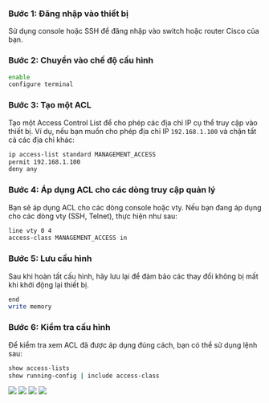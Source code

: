 
### Bước 1: Đăng nhập vào thiết bị

Sử dụng console hoặc SSH để đăng nhập vào switch hoặc router Cisco của bạn.

### Bước 2: Chuyển vào chế độ cấu hình

```bash
enable
configure terminal
```

### Bước 3: Tạo một ACL

Tạo một Access Control List để cho phép các địa chỉ IP cụ thể truy cập vào thiết bị. Ví dụ, nếu bạn muốn cho phép địa chỉ IP `192.168.1.100` và chặn tất cả các địa chỉ khác:

```bash
ip access-list standard MANAGEMENT_ACCESS
permit 192.168.1.100
deny any
```

### Bước 4: Áp dụng ACL cho các dòng truy cập quản lý

Bạn sẽ áp dụng ACL cho các dòng console hoặc vty. Nếu bạn đang áp dụng cho các dòng vty (SSH, Telnet), thực hiện như sau:

```bash
line vty 0 4
access-class MANAGEMENT_ACCESS in
```

### Bước 5: Lưu cấu hình

Sau khi hoàn tất cấu hình, hãy lưu lại để đảm bảo các thay đổi không bị mất khi khởi động lại thiết bị.

```bash
end
write memory
```

### Bước 6: Kiểm tra cấu hình

Để kiểm tra xem ACL đã được áp dụng đúng cách, bạn có thể sử dụng lệnh sau:

```bash
show access-lists
show running-config | include access-class
```
![](https://img001.prntscr.com/file/img001/KqTvTeWmRFiKuZe7mFFx3g.png)
![](	https://img001.prntscr.com/file/img001/tNDqySc8T52_FLdqOnsOyA.png)
![](	https://img001.prntscr.com/file/img001/hdUQA-xfRF6I8JlEeY-0kg.png)
![](	https://img001.prntscr.com/file/img001/q7Trm9B_S12Tz9UCDpaMig.png)

